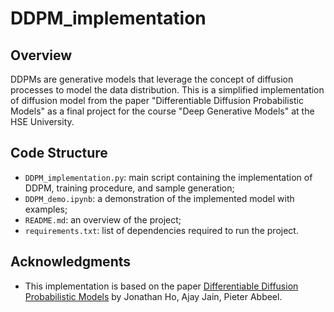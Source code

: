 # DDPM_implementation

## Overview

DDPMs are generative models that leverage the concept of diffusion processes to model the data distribution. This is a simplified implementation of diffusion model from the paper "Differentiable Diffusion Probabilistic Models" as a final project for the course "Deep Generative Models" at the HSE University.

## Code Structure

- `DDPM_implementation.py`: main script containing the implementation of DDPM, training procedure, and sample generation;
- `DDPM_demo.ipynb`: a demonstration of the implemented model with examples;
- `README.md`: an overview of the project;
- `requirements.txt`: list of dependencies required to run the project.

## Acknowledgments

- This implementation is based on the paper [Differentiable Diffusion Probabilistic Models](https://arxiv.org/abs/2006.11239) by Jonathan Ho, Ajay Jain, Pieter Abbeel.
